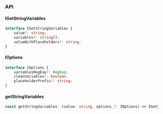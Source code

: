 

### API

#### IGetStringVariables

```ts
interface IGetStringVariables {
    value?: string;
    variables?: string[];
    valueWithPlaceholders?: string;
}
```

#### IOptions

```ts
interface IOptions {
    variablesRegExp?: RegExp;
    cleanVariables?: boolean;
    placeholderPrefix?: string;
}
```

#### getStringVariables

```ts
const getStringVariables: (value: string, options_?: IOptions) => IGetStringVariables;
```

